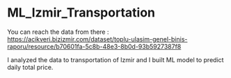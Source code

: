 # ML_Izmir_Transportation

You can reach the data from there : https://acikveri.bizizmir.com/dataset/toplu-ulasim-genel-binis-raporu/resource/b70601fa-5c8b-48e3-8b0d-93b5927387f8

I analyzed the data to transportation of Izmir and I built ML model to predict daily total price.
